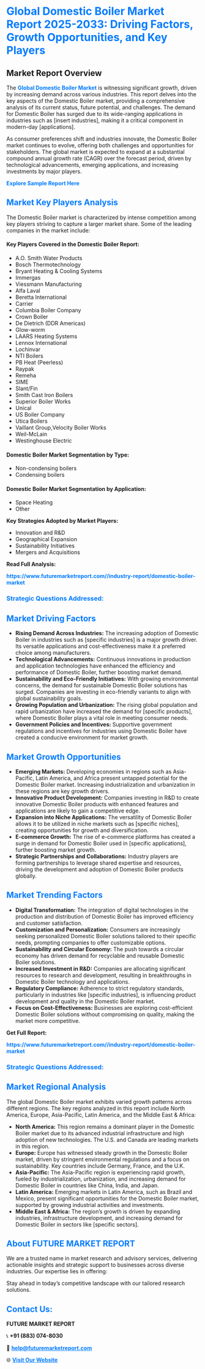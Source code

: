 <h1 style="color: #007BFF;">Global Domestic Boiler Market Report 2025-2033: Driving Factors, Growth Opportunities, and Key Players</h1>

<section id="overview">
<h2>Market Report Overview</h2>
<p>The <a href="https://www.futuremarketreport.com//industry-report/domestic-boiler-market" style="color: #007BFF; text-decoration: none;"><strong>Global Domestic Boiler Market</strong></a> is witnessing significant growth, driven by increasing demand across various industries. This report delves into the key aspects of the Domestic Boiler market, providing a comprehensive analysis of its current status, future potential, and challenges. The demand for Domestic Boiler has surged due to its wide-ranging applications in industries such as [insert industries], making it a critical component in modern-day [applications].</p>
<p>As consumer preferences shift and industries innovate, the Domestic Boiler market continues to evolve, offering both challenges and opportunities for stakeholders. The global market is expected to expand at a substantial compound annual growth rate (CAGR) over the forecast period, driven by technological advancements, emerging applications, and increasing investments by major players.</p>
</section>

<section id="overview">
<p><a href="https://www.futuremarketreport.com//request-sample/reportId=56823" style="color: #007BFF; text-decoration: none;"><strong>Explore Sample Report Here</strong></a></p>
</section>

<section id="key-players">
<h2 style="color: #007BFF;">Market Key Players Analysis</h2>
<p>The Domestic Boiler market is characterized by intense competition among key players striving to capture a larger market share. Some of the leading companies in the market include:</p>
<h4>Key Players Covered in the Domestic Boiler Report:</h4>
<ul><li>A.O. Smith Water Products</li><li>Bosch Thermotechnology</li><li>Bryant Heating &amp; Cooling Systems</li><li>Immergas</li><li>Viessmann Manufacturing</li><li>Alfa Laval</li><li>Beretta International</li><li>Carrier</li><li>Columbia Boiler Company</li><li>Crown Boiler</li><li>De Dietrich (DDR Americas)</li><li>Glow-worm</li><li>LAARS Heating Systems</li><li>Lennox International</li><li>Lochinvar</li><li>NTI Boilers</li><li>PB Heat (Peerless)</li><li>Raypak</li><li>Remeha</li><li>SIME</li><li>Slant/Fin</li><li>Smith Cast Iron Boilers</li><li>Superior Boiler Works</li><li>Unical</li><li>US Boiler Company</li><li>Utica Boilers</li><li>Vaillant Group,Velocity Boiler Works</li><li>Weil-McLain</li><li>Westinghouse Electric</li></ul>
<h4>Domestic Boiler Market Segmentation by Type:</h4>
<ul><li>Non-condensing boilers</li><li>Condensing boilers</li></ul>

<h4>Domestic Boiler Market Segmentation by Application:</h4>
<ul><li>Space Heating</li><li>Other</li></ul>
<p><strong>Key Strategies Adopted by Market Players:</strong></p>
<ul>
<li>Innovation and R&D</li>
<li>Geographical Expansion</li>
<li>Sustainability Initiatives</li>
<li>Mergers and Acquisitions</li>
</ul>
</section>

<section>
<p><strong>Read Full Analysis: </strong></p><a href="https://www.futuremarketreport.com//industry-report/domestic-boiler-market" style="color: #007BFF; text-decoration: none;"><strong>https://www.futuremarketreport.com//industry-report/domestic-boiler-market</strong></a>
<h3 style="color: #007BFF;">Strategic Questions Addressed:</h3>
</section>

<section id="driving-factors">
<h2 style="color: #007BFF;">Market Driving Factors</h2>
<ul>
<li><strong>Rising Demand Across Industries:</strong> The increasing adoption of Domestic Boiler in industries such as [specific industries] is a major growth driver. Its versatile applications and cost-effectiveness make it a preferred choice among manufacturers.</li>
<li><strong>Technological Advancements:</strong> Continuous innovations in production and application technologies have enhanced the efficiency and performance of Domestic Boiler, further boosting market demand.</li>
<li><strong>Sustainability and Eco-Friendly Initiatives:</strong> With growing environmental concerns, the demand for sustainable Domestic Boiler solutions has surged. Companies are investing in eco-friendly variants to align with global sustainability goals.</li>
<li><strong>Growing Population and Urbanization:</strong> The rising global population and rapid urbanization have increased the demand for [specific products], where Domestic Boiler plays a vital role in meeting consumer needs.</li>
<li><strong>Government Policies and Incentives:</strong> Supportive government regulations and incentives for industries using Domestic Boiler have created a conducive environment for market growth.</li>
</ul>
</section>

<section id="growth-opportunities">
<h2 style="color: #007BFF;">Market Growth Opportunities</h2>
<ul>
<li><strong>Emerging Markets:</strong> Developing economies in regions such as Asia-Pacific, Latin America, and Africa present untapped potential for the Domestic Boiler market. Increasing industrialization and urbanization in these regions are key growth drivers.</li>
<li><strong>Innovative Product Development:</strong> Companies investing in R&D to create innovative Domestic Boiler products with enhanced features and applications are likely to gain a competitive edge.</li>
<li><strong>Expansion into Niche Applications:</strong> The versatility of Domestic Boiler allows it to be utilized in niche markets such as [specific niches], creating opportunities for growth and diversification.</li>
<li><strong>E-commerce Growth:</strong> The rise of e-commerce platforms has created a surge in demand for Domestic Boiler used in [specific applications], further boosting market growth.</li>
<li><strong>Strategic Partnerships and Collaborations:</strong> Industry players are forming partnerships to leverage shared expertise and resources, driving the development and adoption of Domestic Boiler products globally.</li>
</ul>
</section>

<section id="trending-factors">
<h2 style="color: #007BFF;">Market Trending Factors</h2>
<ul>
<li><strong>Digital Transformation:</strong> The integration of digital technologies in the production and distribution of Domestic Boiler has improved efficiency and customer satisfaction.</li>
<li><strong>Customization and Personalization:</strong> Consumers are increasingly seeking personalized Domestic Boiler solutions tailored to their specific needs, prompting companies to offer customizable options.</li>
<li><strong>Sustainability and Circular Economy:</strong> The push towards a circular economy has driven demand for recyclable and reusable Domestic Boiler solutions.</li>
<li><strong>Increased Investment in R&D:</strong> Companies are allocating significant resources to research and development, resulting in breakthroughs in Domestic Boiler technology and applications.</li>
<li><strong>Regulatory Compliance:</strong> Adherence to strict regulatory standards, particularly in industries like [specific industries], is influencing product development and quality in the Domestic Boiler market.</li>
<li><strong>Focus on Cost-Effectiveness:</strong> Businesses are exploring cost-efficient Domestic Boiler solutions without compromising on quality, making the market more competitive.</li>
</ul>
</section>

<section>
<p><strong>Get Full Report: </strong></p><a href="https://www.futuremarketreport.com//industry-report/domestic-boiler-market" style="color: #007BFF; text-decoration: none;"><strong>https://www.futuremarketreport.com//industry-report/domestic-boiler-market</strong></a>
<h3 style="color: #007BFF;">Strategic Questions Addressed:</h3>
</section>


<section id="regional-analysis">
<h2 style="color: #007BFF;">Market Regional Analysis</h2>
<p>The global Domestic Boiler market exhibits varied growth patterns across different regions. The key regions analyzed in this report include North America, Europe, Asia-Pacific, Latin America, and the Middle East & Africa:</p>
<ul>
<li><strong>North America:</strong> This region remains a dominant player in the Domestic Boiler market due to its advanced industrial infrastructure and high adoption of new technologies. The U.S. and Canada are leading markets in this region.</li>
<li><strong>Europe:</strong> Europe has witnessed steady growth in the Domestic Boiler market, driven by stringent environmental regulations and a focus on sustainability. Key countries include Germany, France, and the U.K.</li>
<li><strong>Asia-Pacific:</strong> The Asia-Pacific region is experiencing rapid growth, fueled by industrialization, urbanization, and increasing demand for Domestic Boiler in countries like China, India, and Japan.</li>
<li><strong>Latin America:</strong> Emerging markets in Latin America, such as Brazil and Mexico, present significant opportunities for the Domestic Boiler market, supported by growing industrial activities and investments.</li>
<li><strong>Middle East & Africa:</strong> The region’s growth is driven by expanding industries, infrastructure development, and increasing demand for Domestic Boiler in sectors like [specific sectors].</li>
</ul>
</section>

<footer>
<h2 style="color: #007BFF;">About FUTURE MARKET REPORT</h2>
<p>We are a trusted name in market research and advisory services, delivering actionable insights and strategic support to businesses across diverse industries. Our expertise lies in offering:</p>

<p>Stay ahead in today’s competitive landscape with our tailored research solutions.</p>

<h2 style="color: #007BFF;">Contact Us:</h2>
<p><strong>FUTURE MARKET REPORT</strong></p>
<p>📞 <strong>+91 (883) 074-8030</strong></p>
<p>📧 <strong><a href="mailto:help@futuremarketreport.com" style="color: #007BFF;">help@futuremarketreport.com</a></strong></p>
<p>🌐 <strong><a href="https://www.futuremarketreport.com/" style="color: #007BFF;">Visit Our Website</a></strong></p>
</footer>